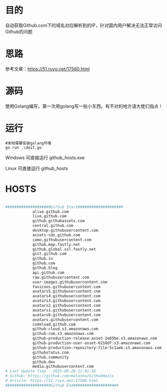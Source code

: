 # 目的
自动获取Github.com下的域名对应解析到的IP，针对国内用户解决无法正常访问Github的问题

# 思路
参考文章：https://51.ruyo.net/17580.html

# 源码
使用Golang编写，第一次用golang写一些小东西。有不对的地方请大佬们指点！

# 运行
```
#本地需要安装golang环境
go run .\doit.go
```

Windows 可直接运行 github_hosts.exe

Linux 可直接运行 github_hosts

# HOSTS

```bash

####################Github Start####################
			alive.github.com
			live.github.com
			github.githubassets.com
			central.github.com
			desktop.githubusercontent.com
			assets-cdn.github.com
			camo.githubusercontent.com
			github.map.fastly.net
			github.global.ssl.fastly.net
			gist.github.com
			github.io
			github.com
			github.blog
			api.github.com
			raw.githubusercontent.com
			user-images.githubusercontent.com
			favicons.githubusercontent.com
			avatars5.githubusercontent.com
			avatars4.githubusercontent.com
			avatars3.githubusercontent.com
			avatars2.githubusercontent.com
			avatars1.githubusercontent.com
			avatars0.githubusercontent.com
			avatars.githubusercontent.com
			codeload.github.com
			github-cloud.s3.amazonaws.com
			github-com.s3.amazonaws.com
			github-production-release-asset-2e65be.s3.amazonaws.com
			github-production-user-asset-6210df.s3.amazonaws.com
			github-production-repository-file-5c1aeb.s3.amazonaws.com
			githubstatus.com
			github.community
			github.dev
			media.githubusercontent.com
# Last Update Time : 2025-09-20 21:01:36 
# Github: https://github.com/malaohu/GitHubHosts 
# Article: https://51.ruyo.net/17580.html 
####################Github End####################

```
